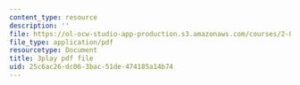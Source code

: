 ```yaml
---
content_type: resource
description: ''
file: https://ol-ocw-studio-app-production.s3.amazonaws.com/courses/2-003sc-engineering-dynamics-fall-2011/25c6ac26dc063bac51de474185a14b74_f1pxiNDTyHc.pdf
file_type: application/pdf
resourcetype: Document
title: 3play pdf file
uid: 25c6ac26-dc06-3bac-51de-474185a14b74
---
```

